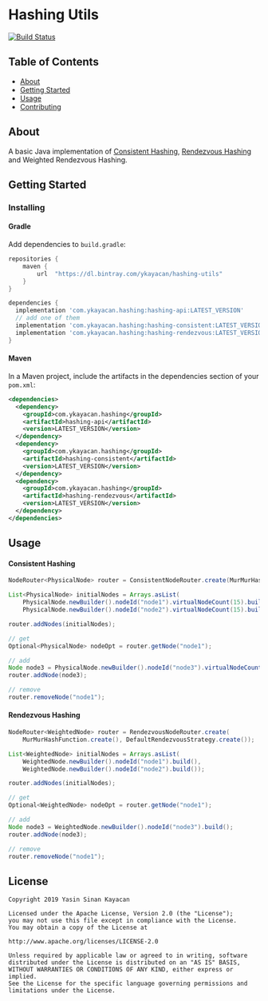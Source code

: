 # Hashing Utils

[![Build Status](https://travis-ci.org/ykayacan/hashing-utils.svg?branch=master)](https://travis-ci.org/ykayacan/hashing-utils)

## Table of Contents
+ [About](#about)
+ [Getting Started](#getting_started)
+ [Usage](#usage)
+ [Contributing](../CONTRIBUTING.md)

## About <a name = "about"></a>
A basic Java implementation of [Consistent Hashing](https://en.wikipedia.org/wiki/Consistent_hashing), 
[Rendezvous Hashing](https://en.wikipedia.org/wiki/Rendezvous_hashing) and Weighted Rendezvous Hashing.

## Getting Started <a name = "getting_started"></a>

### Installing

#### Gradle

Add dependencies to `build.gradle`:

```groovy
repositories {
    maven {
        url  "https://dl.bintray.com/ykayacan/hashing-utils"
    }
}

dependencies {
  implementation 'com.ykayacan.hashing:hashing-api:LATEST_VERSION'
  // add one of them
  implementation 'com.ykayacan.hashing:hashing-consistent:LATEST_VERSION'
  implementation 'com.ykayacan.hashing:hashing-rendezvous:LATEST_VERSION'
}
```
#### Maven

In a Maven project, include the artifacts in the dependencies section of your `pom.xml`:

```xml
<dependencies>
  <dependency>
    <groupId>com.ykayacan.hashing</groupId>
    <artifactId>hashing-api</artifactId>
    <version>LATEST_VERSION</version>
  </dependency>
  <dependency>
    <groupId>com.ykayacan.hashing</groupId>
    <artifactId>hashing-consistent</artifactId>
    <version>LATEST_VERSION</version>
  </dependency>
  <dependency>
    <groupId>com.ykayacan.hashing</groupId>
    <artifactId>hashing-rendezvous</artifactId>
    <version>LATEST_VERSION</version>
  </dependency>
</dependencies>
```

## Usage <a name = "usage"></a>

#### Consistent Hashing

```java
NodeRouter<PhysicalNode> router = ConsistentNodeRouter.create(MurMurHashFunction.create());

List<PhysicalNode> initialNodes = Arrays.asList(
    PhysicalNode.newBuilder().nodeId("node1").virtualNodeCount(15).build(),
    PhysicalNode.newBuilder().nodeId("node2").virtualNodeCount(15).build());

router.addNodes(initialNodes);

// get
Optional<PhysicalNode> nodeOpt = router.getNode("node1");

// add
Node node3 = PhysicalNode.newBuilder().nodeId("node3").virtualNodeCount(15).build();
router.addNode(node3);

// remove
router.removeNode("node1");
```

#### Rendezvous Hashing

```java
NodeRouter<WeightedNode> router = RendezvousNodeRouter.create(
    MurMurHashFunction.create(), DefaultRendezvousStrategy.create());

List<WeightedNode> initialNodes = Arrays.asList(
    WeightedNode.newBuilder().nodeId("node1").build(),
    WeightedNode.newBuilder().nodeId("node2").build());

router.addNodes(initialNodes);

// get
Optional<WeightedNode> nodeOpt = router.getNode("node1");

// add
Node node3 = WeightedNode.newBuilder().nodeId("node3").build();
router.addNode(node3);

// remove
router.removeNode("node1");
```

## License

```text
Copyright 2019 Yasin Sinan Kayacan

Licensed under the Apache License, Version 2.0 (the "License");
you may not use this file except in compliance with the License.
You may obtain a copy of the License at

http://www.apache.org/licenses/LICENSE-2.0

Unless required by applicable law or agreed to in writing, software
distributed under the License is distributed on an "AS IS" BASIS,
WITHOUT WARRANTIES OR CONDITIONS OF ANY KIND, either express or implied.
See the License for the specific language governing permissions and
limitations under the License.
```